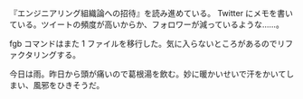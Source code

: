 『エンジニアリング組織論への招待』を読み進めている。 Twitter にメモを書いている。ツイートの頻度が高いからか、フォロワーが減っているような……。

fgb コマンドはまた 1 ファイルを移行した。気に入らないところがあるのでリファクタリングする。

今日は雨。昨日から頭が痛いので葛根湯を飲む。妙に暖かいせいで汗をかいてしまい、風邪をひきそうだ。

